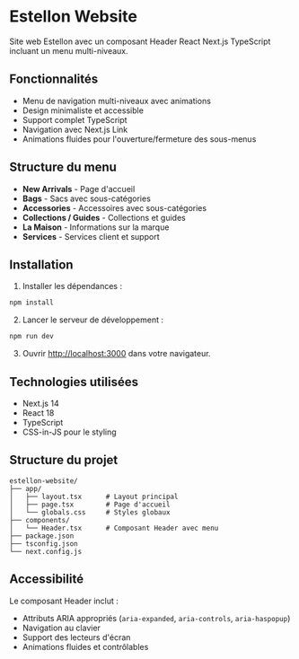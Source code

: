 # Estellon Website

Site web Estellon avec un composant Header React Next.js TypeScript incluant un menu multi-niveaux.

## Fonctionnalités

- Menu de navigation multi-niveaux avec animations
- Design minimaliste et accessible
- Support complet TypeScript
- Navigation avec Next.js Link
- Animations fluides pour l'ouverture/fermeture des sous-menus

## Structure du menu

- **New Arrivals** - Page d'accueil
- **Bags** - Sacs avec sous-catégories
- **Accessories** - Accessoires avec sous-catégories  
- **Collections / Guides** - Collections et guides
- **La Maison** - Informations sur la marque
- **Services** - Services client et support

## Installation

1. Installer les dépendances :
```bash
npm install
```

2. Lancer le serveur de développement :
```bash
npm run dev
```

3. Ouvrir [http://localhost:3000](http://localhost:3000) dans votre navigateur.

## Technologies utilisées

- Next.js 14
- React 18
- TypeScript
- CSS-in-JS pour le styling

## Structure du projet

```
estellon-website/
├── app/
│   ├── layout.tsx      # Layout principal
│   ├── page.tsx        # Page d'accueil
│   └── globals.css     # Styles globaux
├── components/
│   └── Header.tsx      # Composant Header avec menu
├── package.json
├── tsconfig.json
└── next.config.js
```

## Accessibilité

Le composant Header inclut :
- Attributs ARIA appropriés (`aria-expanded`, `aria-controls`, `aria-haspopup`)
- Navigation au clavier
- Support des lecteurs d'écran
- Animations fluides et contrôlables 